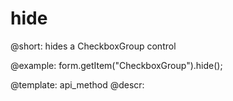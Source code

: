 hide
=============

@short: hides a CheckboxGroup control



@example:
form.getItem("CheckboxGroup").hide(); 


@template: api_method
@descr:


